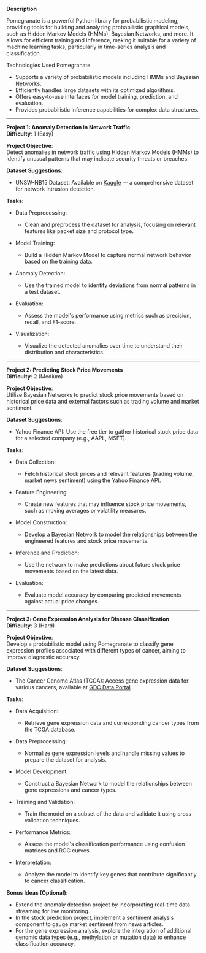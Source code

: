 **Description**

Pomegranate is a powerful Python library for probabilistic modeling, providing tools for building and analyzing probabilistic graphical models, such as Hidden Markov Models (HMMs), Bayesian Networks, and more. It allows for efficient training and inference, making it suitable for a variety of machine learning tasks, particularly in time-series analysis and classification.

Technologies Used
Pomegranate

- Supports a variety of probabilistic models including HMMs and Bayesian Networks.
- Efficiently handles large datasets with its optimized algorithms.
- Offers easy-to-use interfaces for model training, prediction, and evaluation.
- Provides probabilistic inference capabilities for complex data structures.

---

**Project 1: Anomaly Detection in Network Traffic**  
**Difficulty**: 1 (Easy)

**Project Objective**:  
Detect anomalies in network traffic using Hidden Markov Models (HMMs) to identify unusual patterns that may indicate security threats or breaches.

**Dataset Suggestions**:  
- UNSW-NB15 Dataset: Available on [Kaggle](https://www.kaggle.com/datasets/mohammadami/unsw-nb15) — a comprehensive dataset for network intrusion detection.

**Tasks**:
- Data Preprocessing:
    - Clean and preprocess the dataset for analysis, focusing on relevant features like packet size and protocol type.
  
- Model Training:
    - Build a Hidden Markov Model to capture normal network behavior based on the training data.
  
- Anomaly Detection:
    - Use the trained model to identify deviations from normal patterns in a test dataset.

- Evaluation:
    - Assess the model's performance using metrics such as precision, recall, and F1-score.

- Visualization:
    - Visualize the detected anomalies over time to understand their distribution and characteristics.

---

**Project 2: Predicting Stock Price Movements**  
**Difficulty**: 2 (Medium)

**Project Objective**:  
Utilize Bayesian Networks to predict stock price movements based on historical price data and external factors such as trading volume and market sentiment.

**Dataset Suggestions**:  
- Yahoo Finance API: Use the free tier to gather historical stock price data for a selected company (e.g., AAPL, MSFT).

**Tasks**:
- Data Collection:
    - Fetch historical stock prices and relevant features (trading volume, market news sentiment) using the Yahoo Finance API.

- Feature Engineering:
    - Create new features that may influence stock price movements, such as moving averages or volatility measures.

- Model Construction:
    - Develop a Bayesian Network to model the relationships between the engineered features and stock price movements.

- Inference and Prediction:
    - Use the network to make predictions about future stock price movements based on the latest data.

- Evaluation:
    - Evaluate model accuracy by comparing predicted movements against actual price changes.

---

**Project 3: Gene Expression Analysis for Disease Classification**  
**Difficulty**: 3 (Hard)

**Project Objective**:  
Develop a probabilistic model using Pomegranate to classify gene expression profiles associated with different types of cancer, aiming to improve diagnostic accuracy.

**Dataset Suggestions**:  
- The Cancer Genome Atlas (TCGA): Access gene expression data for various cancers, available at [GDC Data Portal](https://portal.gdc.cancer.gov/).

**Tasks**:
- Data Acquisition:
    - Retrieve gene expression data and corresponding cancer types from the TCGA database.

- Data Preprocessing:
    - Normalize gene expression levels and handle missing values to prepare the dataset for analysis.

- Model Development:
    - Construct a Bayesian Network to model the relationships between gene expressions and cancer types.

- Training and Validation:
    - Train the model on a subset of the data and validate it using cross-validation techniques.

- Performance Metrics:
    - Assess the model's classification performance using confusion matrices and ROC curves.

- Interpretation:
    - Analyze the model to identify key genes that contribute significantly to cancer classification.

**Bonus Ideas (Optional)**:
- Extend the anomaly detection project by incorporating real-time data streaming for live monitoring.
- In the stock prediction project, implement a sentiment analysis component to gauge market sentiment from news articles.
- For the gene expression analysis, explore the integration of additional genomic data types (e.g., methylation or mutation data) to enhance classification accuracy.

